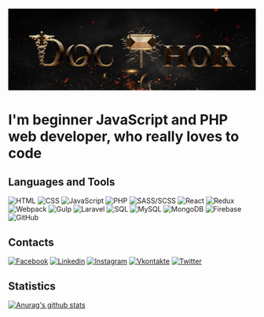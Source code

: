 [![Header](https://github.com/DocThorHorus/docthorhorus/blob/main/assets/header.png)](https://github.com/DocThorHorus)

# I'm beginner JavaScript and PHP web developer, who really loves to code

## Languages and Tools
![HTML](https://img.shields.io/badge/-HTML-090909?style=for-the-badge&logo=html5)
![CSS](https://img.shields.io/badge/-CSS-090909?style=for-the-badge&logo=css3&logoColor=219ad5)
![JavaScript](https://img.shields.io/badge/-JavaScript-090909?style=for-the-badge&logo=javascript)
![PHP](https://img.shields.io/badge/-PHP-090909?style=for-the-badge&logo=php)
![SASS/SCSS](https://img.shields.io/badge/-SASS/SCSS-090909?style=for-the-badge&logo=sass)
![React](https://img.shields.io/badge/-React-090909?style=for-the-badge&logo=react)
![Redux](https://img.shields.io/badge/-Redux-090909?style=for-the-badge&logo=redux&logoColor=764ABC)
![Webpack](https://img.shields.io/badge/-Webpack-090909?style=for-the-badge&logo=webpack)
![Gulp](https://img.shields.io/badge/-Gulp-090909?style=for-the-badge&logo=gulp)
![Laravel](https://img.shields.io/badge/-Laravel-090909?style=for-the-badge&logo=laravel)
![SQL](https://img.shields.io/badge/-SQL-090909?style=for-the-badge&logo=sqlite)
![MySQL](https://img.shields.io/badge/-MySQL-090909?style=for-the-badge&logo=mysql)
![MongoDB](https://img.shields.io/badge/-MongoDB-090909?style=for-the-badge&logo=mongodb)
![Firebase](https://img.shields.io/badge/-Firebase-090909?style=for-the-badge&logo=firebase)
![GitHub](https://img.shields.io/badge/-GitHub-090909?style=for-the-badge&logo=github&logoColor=832291)

## Contacts
[![Facebook](https://img.shields.io/badge/-Facebook-090909?style=for-the-badge&logo=facebook)](https://www.facebook.com/saroyangor)
[![Linkedin](https://img.shields.io/badge/-Linkedin-090909?style=for-the-badge&logo=linkedin&logoColor=0A66C2)](https://www.linkedin.com/in/docthor/)
[![Instagram](https://img.shields.io/badge/-Instagram-090909?style=for-the-badge&logo=instagram)](https://www.instagram.com/saroyangor.98/)
[![Vkontakte](https://img.shields.io/badge/-VKontakte-090909?style=for-the-badge&logo=vk)](https://vk.com/docthor69)
[![Twitter](https://img.shields.io/badge/-Twitter-090909?style=for-the-badge&logo=twitter)](https://twitter.com/SaroyanGor)


## Statistics

[![Anurag's github stats](https://github-readme-stats.vercel.app/api?username=docthorhorus&show_icons=true&theme=tokyonight)](https://github.com/anuraghazra/github-readme-stats)